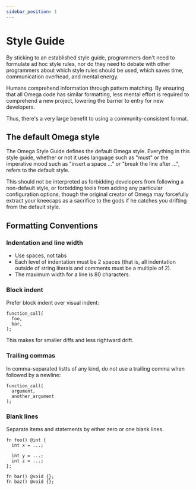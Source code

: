 ```yaml
---
sidebar_position: 1
---
```


# Style Guide

By sticking to an established style guide, programmers don't need to formulate ad hoc style rules, nor do they need to debate with other programmers about which style rules should be used, which saves time, communication overhead, and mental energy.

Humans comprehend information through pattern matching. By ensuring that all Omega code has similar formatting, less mental effort is required to comprehend a new project, lowering the barrier to entry for new developers.

Thus, there's a very large benefit to using a community-consistent format.

## The default Omega style

The Omega Style Guide defines the default Omega style. Everything in this style guide, whether or not it uses language such as "must" or the imperative mood such as "insert a space ..." or "break the line after ...", refers to the default style.

This should not be interpreted as forbidding developers from following a non-default style, or forbidding tools from adding any particular configuration options, though the original creator of Omega may forcefully extract your kneecaps as a sacrifice to the gods if he catches you drifting from the default style.

## Formatting Conventions

### Indentation and line width

- Use spaces, not tabs
- Each level of indentation must be 2 spaces (that is, all indentation outside of string literals and comments must be a multiple of 2).
- The maximum width for a line is 80 characters.

### Block indent

Prefer block indent over visual indent:

```omega
function_call(
  foo,
  bar,
);
```
This makes for smaller diffs and less rightward drift.

### Trailing commas

In comma-separated listts of any kind, do not use a trailing comma when followed by a newline:

```omega
function_call(
  argument,
  another_argument
);
```

### Blank lines

Separate items and statements by either zero or one blank lines.

```omega
fn foo() @int {
  int x = ...;

  int y = ...;
  int z = ...;
};

fn bar() @void {};
fn baz() @void {};
```
